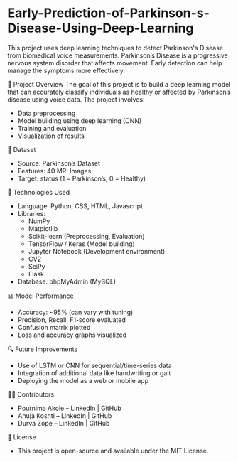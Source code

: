 # Early-Prediction-of-Parkinson-s-Disease-Using-Deep-Learning

This project uses deep learning techniques to detect Parkinson's Disease from biomedical voice measurements. Parkinson’s Disease is a progressive nervous system disorder that affects movement. Early detection can help manage the symptoms more effectively.

🧠 Project Overview
The goal of this project is to build a deep learning model that can accurately classify individuals as healthy or affected by Parkinson’s disease using voice data. The project involves:
* Data preprocessing
* Model building using deep learning (CNN)
* Training and evaluation
* Visualization of results

📂 Dataset
* Source: Parkinson’s Dataset
* Features: 40 MRI Images
* Target: status (1 = Parkinson’s, 0 = Healthy)

🧪 Technologies Used
* Language: Python, CSS, HTML, Javascript
* Libraries:
  * NumPy
  * Matplotlib
  * Scikit-learn (Preprocessing, Evaluation)
  * TensorFlow / Keras (Model building)
  * Jupyter Notebook (Development environment)
  * CV2
  * SciPy
  * Flask
 * Database: phpMyAdmin (MySQL)

📊 Model Performance
* Accuracy: ~95% (can vary with tuning)
* Precision, Recall, F1-score evaluated
* Confusion matrix plotted
* Loss and accuracy graphs visualized

🔍 Future Improvements
* Use of LSTM or CNN for sequential/time-series data
* Integration of additional data like handwriting or gait
* Deploying the model as a web or mobile app

🙋‍♀️ Contributors
* Pournima Akole – LinkedIn | GitHub
* Anuja Koshti – LinkedIn | GitHub
* Durva Zope – LinkedIn | GitHub

📄 License
* This project is open-source and available under the MIT License.
